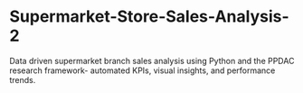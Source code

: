 # Supermarket-Store-Sales-Analysis-2
Data driven supermarket branch sales analysis using Python and the PPDAC research framework- automated KPIs, visual insights, and performance trends.
